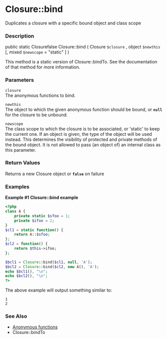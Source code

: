 Closure::bind
=============

Duplicates a closure with a specific bound object and class scope

### Description

<span class="modifier">public</span> <span
class="modifier">static</span> <span class="type"><span
class="type">Closure</span><span class="type">false</span></span> <span
class="methodname">Closure::bind</span> ( <span
class="methodparam"><span class="type">Closure</span> `$closure`</span>
, <span class="methodparam"><span class="type">object</span>
`$newthis`</span> \[, <span class="methodparam"><span
class="type">mixed</span> `$newscope` <span class="initializer"> =
"static"</span></span> \] )

This method is a static version of <span
class="methodname">Closure::bindTo</span>. See the documentation of that
method for more information.

### Parameters

`closure`  
The anonymous functions to bind.

`newthis`  
The object to which the given anonymous function should be bound, or
**`null`** for the closure to be unbound.

`newscope`  
The class scope to which the closure is to be associated, or 'static' to
keep the current one. If an object is given, the type of the object will
be used instead. This determines the visibility of protected and private
methods of the bound object. It is not allowed to pass (an object of) an
internal class as this parameter.

### Return Values

Returns a new <span class="classname">Closure</span> object or
**`false`** on failure

### Examples

**Example \#1 <span class="function">Closure::bind</span> example**

``` php
<?php
class A {
    private static $sfoo = 1;
    private $ifoo = 2;
}
$cl1 = static function() {
    return A::$sfoo;
};
$cl2 = function() {
    return $this->ifoo;
};

$bcl1 = Closure::bind($cl1, null, 'A');
$bcl2 = Closure::bind($cl2, new A(), 'A');
echo $bcl1(), "\n";
echo $bcl2(), "\n";
?>
```

The above example will output something similar to:

    1
    2

### See Also

-   <a href="/functions/anonymous.html" class="link">Anonymous functions</a>
-   <span class="methodname">Closure::bindTo</span>
